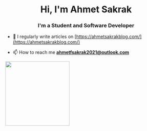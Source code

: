 <h1 align="center">Hi, I'm Ahmet Sakrak</h1>
<h3 align="center">I'm a Student and Software Developer</h3>

- 📝 I regularly write articles on [https://ahmetsakrakblog.com/](https://ahmetsakrakblog.com/)

- 📫 How to reach me **ahmetfsakrak2021@outlook.com**

<img src="https://user-images.githubusercontent.com/66999194/133887953-18349675-2125-45e3-a983-206441369fa6.png" width="200" height="200" />


